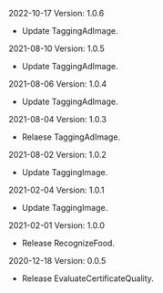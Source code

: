 2022-10-17 Version: 1.0.6
- Update TaggingAdImage.

2021-08-10 Version: 1.0.5
- Update TaggingAdImage.

2021-08-06 Version: 1.0.4
- Update TaggingAdImage.

2021-08-04 Version: 1.0.3
- Relaese TaggingAdImage.

2021-08-02 Version: 1.0.2
- Update TaggingImage.

2021-02-04 Version: 1.0.1
- Update TaggingImage.

2021-02-01 Version: 1.0.0
- Release RecognizeFood.

2020-12-18 Version: 0.0.5
- Release EvaluateCertificateQuality.

